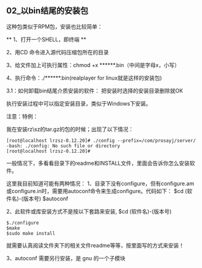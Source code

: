 ## 02_以bin结尾的安装包
这种包类似于RPM包，安装也比较简单：

** 1、打开一个SHELL，即终端 **

2、用CD 命令进入源代码压缩包所在的目录

3、给文件加上可执行属性：chmod +x ******.bin（中间是字母x，小写）

4、执行命令：./******.bin(realplayer for linux就是这样的安装包)

3.1：如何卸载bin结尾介质安装的软件：
把安装时选择的安装目录删除就OK

执行安装过程中可以指定安装目录，类似于Windows下安装。

 

 

 

 

注意：特例：

我在安装rz\sz的tar.gz的包的时候；出现了以下情况：

``` shell
[root@localhost lrzsz-0.12.20]# ./config --prefix=/com/prosayj/server/
-bash: ./config: No such file or directory
[root@localhost lrzsz-0.12.20]# 

```
一般情况下，多看看目录下的readme和INSTALL文件，里面会告诉你怎么安装软件。

这里我目前知道可能有两种情况：
1、目录下没有configure，但有configure.am或configure.in时，需要用autoconf命令来生成configure。代码如下：
$cd (软件名)-(版本号)
$autoconf

2、此软件或库安装方式不是按以下套路来安装,
$cd (软件名)-(版本号)
``` shell
$./configure
$make
$sudo make install
```
就需要认真阅读文件夹下的相关文件readme等等，按里面写的方式来安装！

3、autoconf 需要另行安装，是 gnu 的一个子模块
